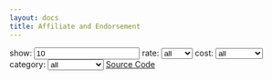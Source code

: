 ```yaml
---
layout: docs
title: Affiliate and Endorsement
---
```


<label for="show">show:</label>
<input type="number" id="show" name="show" value="10"/>
<label for="rate">rate:</label>
<select id="rate">
	<option value="all">all</option>
	<option value="cool">cool</option>
	<option value="warm">warm</option>
	<option value="hot">hot</option>
</select>
<label for="cost">cost:</label>
<select id="cost">
	<option value="all">all</option>
	<option value="free">free</option>
	<option value="cheap">cheap</option>
	<option value="affordable">affordable</option>
	<option value="expensive">expensive</option>
</select>
<label for="category">category:</label>
<select id="category">
	<option value="all">all</option>
	<option value="monetization">monetization</option>
</select>
<a href="http://maetrimal.com/22989623/referral-json-get-source">Source Code</a>
<div id="referrals">
 
</div>
<script>
	$('#show, #rate, #cost, #category').ready(function(){
		referrals();
	}).change(function(){
		referrals();
	});

	function referrals(){
		var print_count = 0;
		var show = $('#show').val();
		var rate = $('#rate').val();
		var cost = $('#cost').val();
		var category = $('#category').val();
		$('#referrals').html('');
		$.getJSON('https://0fajarpurnama0.github.io/assets/json/referrals.json', function(data) {
			if(rate == 'all' && cost == 'all' && category == 'all'){
				for(i = 0; i < data.referral.length; i++){
					print_referral(data.referral[i].name, data.referral[i].link, data.referral[i].commission, data.referral[i].requirement, data.referral[i].moreinfo);
					print_count++;
					if(print_count == show){
					  break;
					}
				  }
				} else if(rate == 'all' && cost == 'all'){
				  for(i = 0; i < data.referral.length; i++){
					if(data.referral[i].category==category){
					  print_referral(data.referral[i].name, data.referral[i].link, data.referral[i].commission, data.referral[i].requirement, data.referral[i].moreinfo);
					  print_count++;
					  if(print_count == show){
						break;
					  }
					}
				  } 
				} else if(rate == 'all' && category == 'all'){
				  for(i = 0; i < data.referral.length; i++){
					if(data.referral[i].cost==cost){
					  print_referral(data.referral[i].name, data.referral[i].link, data.referral[i].commission, data.referral[i].requirement, data.referral[i].moreinfo);
					  print_count++;
					  if(print_count == show){
						break;
					  }
					}
				  } 
				} else if(cost == 'all' && category == 'all'){
				  for(i = 0; i < data.referral.length; i++){
					if(data.referral[i].rate==rate){
					  print_referral(data.referral[i].name, data.referral[i].link, data.referral[i].commission, data.referral[i].requirement, data.referral[i].moreinfo);
					  print_count++;
					  if(print_count == show){
						break;
					  }
					}
				  } 
				} else if(rate == 'all'){
				  for(i = 0; i < data.referral.length; i++){
					if(data.referral[i].cost==cost && data.referral[i].category==category){
					  print_referral(data.referral[i].name, data.referral[i].link, data.referral[i].commission, data.referral[i].requirement, data.referral[i].moreinfo);
					  print_count++;
					  if(print_count == show){
						break;
					  }
					}
				  } 
				} else if(cost == 'all'){
				  for(i = 0; i < data.referral.length; i++){
					if(data.referral[i].rate==rate && data.referral[i].category==category){
					  print_referral(data.referral[i].name, data.referral[i].link, data.referral[i].commission, data.referral[i].requirement, data.referral[i].moreinfo);
					  print_count++;
					  if(print_count == show){
						break;
					  }
					}
				  } 
				} else if(category == 'all'){
				  for(i = 0; i < data.referral.length; i++){
					if(data.referral[i].rate==rate && data.referral[i].cost==cost){
					  print_referral(data.referral[i].name, data.referral[i].link, data.referral[i].commission, data.referral[i].requirement, data.referral[i].moreinfo);
					  print_count++;
					  if(print_count == show){
						break;
					  }
					}
				  } 
				} else {
				  for(i = 0; i < data.referral.length; i++){
					if(data.referral[i].rate==rate && data.referral[i].cost==cost && data.referral[i].category==category){
					  print_referral(data.referral[i].name, data.referral[i].link, data.referral[i].commission, data.referral[i].requirement, data.referral[i].moreinfo);
					  print_count++;
					  if(print_count == show){
						break;
					  }
					}
				  } 
			}
		});
	}

	function print_referral(name, link, commission, requirement, moreinfo, show, i){
		$('#referrals').append(`
			<h3>`+name+`</h3>
			<ul>
				<li>Referral link:<a href="`+link+`">`+link+`</a></li>
				<li class="commission" style="color: #FFFFFF; background: #333333; text-shadow: #FFF 0px 0px 5px, #FFF 0px 0px 10px, #FFF 0px 0px 15px, #FF2D95 0px 0px 20px, #FF2D95 0px 0px 30px, #FF2D95 0px 0px 40px, #FF2D95 0px 0px 50px, #FF2D95 0px 0px 75px; color: #FFFFFF; background: #333333;">Commission: `+commission+`</li>
				<li>Requirement: `+requirement+`</li>
				<li>More info: <a href="`+moreinfo+`">`+moreinfo+`</a></li>
			</ul>   
		`);
	}
</script>